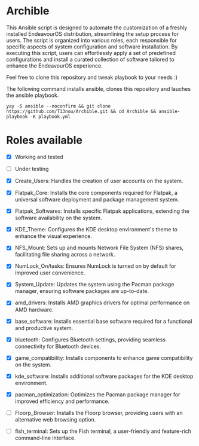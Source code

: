 # Archible

This Ansible script is designed to automate the customization of a freshly installed EndeavourOS distribution, streamlining the setup process for users. The script is organized into various roles, each responsible for specific aspects of system configuration and software installation. By executing this script, users can effortlessly apply a set of predefined configurations and install a curated collection of software tailored to enhance the EndeavourOS experience.

Feel free to clone this repository and tweak playbook to your needs :)

The following command installs ansible, clones this repository and lauches the ansible playbook.

```
yay -S ansible --noconfirm && git clone https://github.com/T13nou/Archible.git && cd Archible && ansible-playbook -K playbook.yml
```

# Roles available

- [x] Working and tested
- [ ] Under testing



- [x] Create_Users: Handles the creation of user accounts on the system.
- [x] Flatpak_Core: Installs the core components required for Flatpak, a universal software deployment and package management system.
- [x] Flatpak_Softwares: Installs specific Flatpak applications, extending the software availability on the system.
- [x] KDE_Theme: Configures the KDE desktop environment's theme to enhance the visual experience.
- [x] NFS_Mount: Sets up and mounts Network File System (NFS) shares, facilitating file sharing across a network.
- [x] NumLock_On/tasks: Ensures NumLock is turned on by default for improved user convenience.
- [x] System_Update: Updates the system using the Pacman package manager, ensuring software packages are up-to-date.
- [x] amd_drivers: Installs AMD graphics drivers for optimal performance on AMD hardware.
- [x] base_software: Installs essential base software required for a functional and productive system.
- [x] bluetooth: Configures Bluetooth settings, providing seamless connectivity for Bluetooth devices.
- [x] game_compatibility: Installs components to enhance game compatibility on the system.
- [x] kde_software: Installs additional software packages for the KDE desktop environment.
- [x] pacman_optimization: Optimizes the Pacman package manager for improved efficiency and performance.
- [ ] Floorp_Browser: Installs the Floorp browser, providing users with an alternative web browsing option.
- [ ] fish_terminal: Sets up the Fish terminal, a user-friendly and feature-rich command-line interface.
